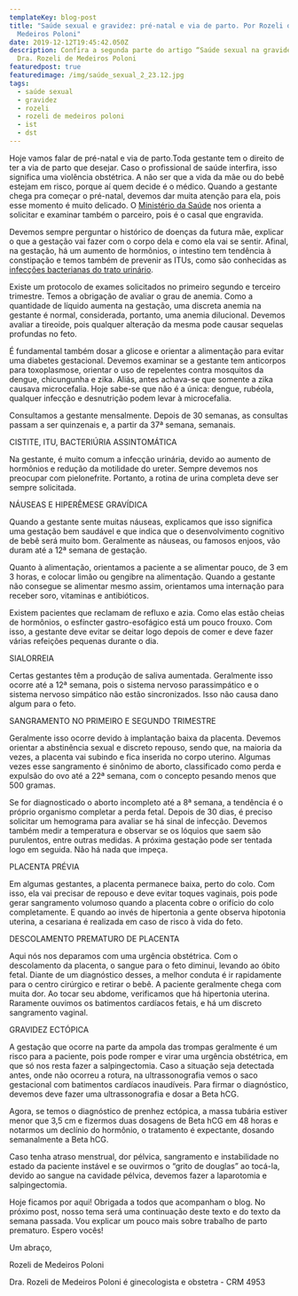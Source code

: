 ```yaml
---
templateKey: blog-post
title: "Saúde sexual e gravidez: pré-natal e via de parto. Por Rozeli de
  Medeiros Poloni"
date: 2019-12-12T19:45:42.050Z
description: Confira a segunda parte do artigo “Saúde sexual na gravidez” pela
  Dra. Rozeli de Medeiros Poloni
featuredpost: true
featuredimage: /img/saúde_sexual_2_23.12.jpg
tags:
  - saúde sexual
  - gravidez
  - rozeli
  - rozeli de medeiros poloni
  - ist
  - dst
---
```

<!--StartFragment-->

Hoje vamos falar de pré-natal e via de parto.Toda gestante tem o direito de ter a via de parto que desejar. Caso o profissional de saúde interfira, isso significa uma violência obstétrica. A não ser que a vida da mãe ou do bebê estejam em risco, porque aí quem decide é o médico. Quando a gestante chega pra começar o pré-natal, devemos dar muita atenção para ela, pois esse momento é muito delicado. O [Ministério da Saúde](https://saude.gov.br/) nos orienta a solicitar e examinar também o parceiro, pois é o casal que engravida.



Devemos sempre perguntar o histórico de doenças da futura mãe, explicar o que a gestação vai fazer com o corpo dela e como ela vai se sentir. Afinal, na gestação, há um aumento de hormônios, o intestino tem tendência à constipação e temos também de prevenir as ITUs, como são conhecidas as [infecções bacterianas do trato urinário](http://www.anvisa.gov.br/servicosaude/controle/rede_rm/cursos/atm_racional/modulo3/trato_urinario.htm).



Existe um protocolo de exames solicitados no primeiro segundo e terceiro trimestre. Temos a obrigação de avaliar o grau de anemia. Como a quantidade de líquido aumenta na gestação, uma discreta anemia na gestante é normal, considerada, portanto, uma anemia dilucional. Devemos avaliar a tireoide, pois qualquer alteração da mesma pode causar sequelas profundas no feto.



É fundamental também dosar a glicose e orientar a alimentação para evitar uma diabetes gestacional. Devemos examinar se a gestante tem anticorpos para toxoplasmose, orientar o uso de repelentes contra mosquitos da dengue, chicungunha e zika. Aliás, antes achava-se que somente a zika causava microcefalia. Hoje sabe-se que não é a única: dengue, rubéola, qualquer infecção e desnutrição podem levar à microcefalia.



Consultamos a gestante mensalmente. Depois de 30 semanas, as consultas passam a ser quinzenais e, a partir da 37ª semana, semanais.



CISTITE, ITU, BACTERIÚRIA ASSINTOMÁTICA



Na gestante, é muito comum a infecção urinária, devido ao aumento de hormônios e redução da motilidade do ureter. Sempre devemos nos preocupar com pielonefrite. Portanto, a rotina de urina completa deve ser sempre solicitada.



NÁUSEAS E HIPERÊMESE GRAVÍDICA



Quando a gestante sente muitas náuseas, explicamos que isso significa uma gestação bem saudável e que indica que o desenvolvimento cognitivo de bebê será muito bom. Geralmente as náuseas, ou famosos enjoos, vão duram até a 12ª semana de gestação.

Quanto à alimentação, orientamos a paciente a se alimentar pouco, de 3 em 3 horas, e colocar limão ou gengibre na alimentação. Quando a gestante não consegue se alimentar mesmo assim, orientamos uma internação para receber soro, vitaminas e antibióticos.



Existem pacientes que reclamam de refluxo e azia. Como elas estão cheias de hormônios, o esfíncter gastro-esofágico está um pouco frouxo. Com isso, a gestante deve evitar se deitar logo depois de comer e deve fazer várias refeições pequenas durante o dia.



SIALORREIA



Certas gestantes têm a produção de saliva aumentada. Geralmente isso ocorre até a 12ª semana, pois o sistema nervoso parassimpático e o sistema nervoso simpático não estão sincronizados. Isso não causa dano algum para o feto.



SANGRAMENTO NO PRIMEIRO E SEGUNDO TRIMESTRE



Geralmente isso ocorre devido à implantação baixa da placenta. Devemos orientar a abstinência sexual e discreto repouso, sendo que, na maioria da vezes, a placenta vai subindo e fica inserida no corpo uterino. Algumas vezes esse sangramento é sinônimo de aborto, classificado como perda e expulsão do ovo até a 22ª semana, com o concepto pesando menos que 500 gramas.



Se for diagnosticado o aborto incompleto até a 8ª semana, a tendência é o próprio organismo completar a perda fetal. Depois de 30 dias, é preciso solicitar um hemograma para avaliar se há sinal de infecção. Devemos também medir a temperatura e observar se os lóquios que saem são purulentos, entre outras medidas. A próxima gestação pode ser tentada logo em seguida. Não há nada que impeça.



PLACENTA PRÉVIA



Em algumas gestantes, a placenta permanece baixa, perto do colo. Com isso, ela vai precisar de repouso e deve evitar toques vaginais, pois pode gerar sangramento volumoso quando a placenta cobre o orifício do colo completamente. E quando ao invés de hipertonia a gente observa hipotonia uterina, a cesariana é realizada em caso de risco à vida do feto.



DESCOLAMENTO PREMATURO DE PLACENTA



Aqui nós nos deparamos com uma urgência obstétrica. Com o descolamento da placenta, o sangue para o feto diminui, levando ao óbito fetal. Diante de um diagnóstico desses, a melhor conduta é ir rapidamente para o centro cirúrgico e retirar o bebê. A paciente geralmente chega com muita dor. Ao tocar seu abdome, verificamos que há hipertonia uterina. Raramente ouvimos os batimentos cardíacos fetais, e há um discreto sangramento vaginal.



GRAVIDEZ ECTÓPICA



A gestação que ocorre na parte da ampola das trompas geralmente é um risco para a paciente, pois pode romper e virar uma urgência obstétrica, em que só nos resta fazer a salpingectomia. Caso a situação seja detectada antes, onde não ocorreu a rotura, na ultrassonografia vemos o saco gestacional com batimentos cardíacos inaudíveis. Para firmar o diagnóstico, devemos deve fazer uma ultrassonografia e dosar a Beta hCG.



Agora, se temos o diagnóstico de prenhez ectópica, a massa tubária estiver menor que 3,5 cm e fizermos duas dosagens de Beta hCG em 48 horas e notarmos um declínio do hormônio, o tratamento é expectante, dosando semanalmente a Beta hCG.



Caso tenha atraso menstrual, dor pélvica, sangramento e instabilidade no estado da paciente instável e se ouvirmos o “grito de douglas” ao tocá-la, devido ao sangue na cavidade pélvica, devemos fazer a laparotomia e salpingectomia.



Hoje ficamos por aqui! Obrigada a todos que acompanham o blog. No próximo post, nosso tema será uma continuação deste texto e do texto da semana passada. Vou explicar um pouco mais sobre trabalho de parto prematuro. Espero vocês!



Um abraço,

Rozeli de Medeiros Poloni

Dra. Rozeli de Medeiros Poloni é ginecologista e obstetra - CRM 4953



<!--EndFragment-->
